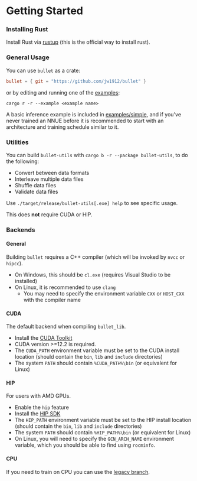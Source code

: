 # Getting Started

### Installing Rust

Install Rust via [rustup](https://www.rust-lang.org/tools/install) (this is the official way to install rust).

### General Usage

You can use `bullet` as a crate:
```toml
bullet = { git = "https://github.com/jw1912/bullet" }
```
or by editing and running one of the [examples](https://github.com/jw1912/bullet/tree/main/examples):
```
cargo r -r --example <example name>
```

A basic inference example is included in [examples/simple](https://github.com/jw1912/bullet/tree/main/examples/simple.rs), and if you've never
trained an NNUE before it is recommended to start with an architecture and training schedule similar to it.

### Utilities

You can build `bullet-utils` with `cargo b -r --package bullet-utils`, to do the following:
- Convert between data formats
- Interleave multiple data files
- Shuffle data files
- Validate data files

Use `./target/release/bullet-utils[.exe] help` to see specific usage.

This does **not** require CUDA or HIP.

### Backends

#### General
Building `bullet` requires a C++ compiler (which will be invoked by `nvcc` or `hipcc`).
- On Windows, this should be `cl.exe` (requires Visual Studio to be installed)
- On Linux, it is recommended to use `clang`
    - You may need to specify the environment variable `CXX` or `HOST_CXX` with the compiler name

#### CUDA
The default backend when compiling `bullet_lib`.
- Install the [CUDA Toolkit](https://developer.nvidia.com/cuda-toolkit)
- CUDA version >=12.2 is required.
- The `CUDA_PATH` environment variable must be set to the CUDA install location (should contain the `bin`, `lib` and `include` directories)
- The system `PATH` should contain `%CUDA_PATH%\bin` (or equivalent for Linux)

#### HIP
For users with AMD GPUs.
- Enable the `hip` feature
- Install the [HIP SDK](https://rocm.docs.amd.com/projects/install-on-windows/en/latest/how-to/install.html)
- The `HIP_PATH` environment variable must be set to the HIP install location (should contain the `bin`, `lib` and `include` directories)
- The system `PATH` should contain `%HIP_PATH%\bin` (or equivalent for Linux)
- On Linux, you will need to specify the `GCN_ARCH_NAME` environment variable, which you should be able to find using `rocminfo`.

#### CPU
If you need to train on CPU you can use the [legacy branch](https://github.com/jw1912/bullet/tree/legacy).
